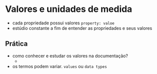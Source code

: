 # Valores e unidades de medida

* cada propriedade possui valores `property: valoe`
* estúdio constante a fim de entender as propriedades e seus valores

## Prática

* como conhecer e estudar os valores na documentação?
    * <color> <length>
* os termos podem variar. `values` ou `data types`
